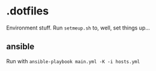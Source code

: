 # .dotfiles

Environment stuff. Run `setmeup.sh` to, well, set things up...

## ansible

Run with `ansible-playbook main.yml -K -i hosts.yml`
